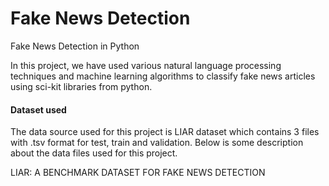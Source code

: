 # Fake News Detection

Fake News Detection in Python

In this project, we have used various natural language processing techniques and machine learning algorithms to classify fake news articles using sci-kit libraries from python. 

#### Dataset used
The data source used for this project is LIAR dataset which contains 3 files with .tsv format for test, train and validation. Below is some description about the data files used for this project.
	
LIAR: A BENCHMARK DATASET FOR FAKE NEWS DETECTION
